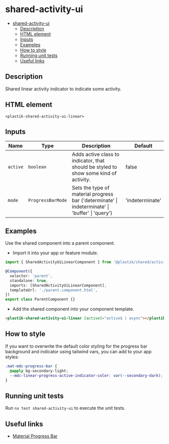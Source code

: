 # shared-activity-ui

- [shared-activity-ui](#shared-activity-ui)
  - [Description](#description)
  - [HTML element](#html-element)
  - [Inputs](#inputs)
  - [Examples](#examples)
  - [How to style](#how-to-style)
  - [Running unit tests](#running-unit-tests)
  - [Useful links](#useful-links)

## Description

Shared linear activity indicator to indicate some activity.

## HTML element

`<plastik-shared-activity-ui-linear>`

## Inputs

| Name     | Type              | Description                                                                                     | Default         |
| -------- | ----------------- | ----------------------------------------------------------------------------------------------- | --------------- |
| `active` | `boolean`         | Adds active class to indicator, that should be styled to show some kind of activity.            | false           |
| `mode`   | `ProgressBarMode` | Sets the type of material progress bar ('determinate' \| indeterminate' \| 'buffer' \| 'query') | 'indeterminate' |

## Examples

Use the shared component into a parent component.

- Import it into your app or feature module.

```typescript
import { SharedActivityUiLinearComponent } from '@plastik/shared/activity/ui';

@Component({
  selector: 'parent',
  standalone: true,
  imports: [SharedActivityUiLinearComponent],
  templateUrl: './parent.component.html',
})
export class ParentComponent {}
```

- Add the shared component into your component template.

```html
<plastik-shared-activity-ui-linear [active]="active$ | async"></plastik-shared-activity-ui-linear>
```

## How to style

If you want to overwrite the default color styling for the progress bar background and indicator using tailwind vars, you can add to your app styles:

```css
.mat-mdc-progress-bar {
  @apply bg-secondary-light;
  --mdc-linear-progress-active-indicator-color: var(--secondary-dark);
}
```

## Running unit tests

Run `nx test shared-activity-ui` to execute the unit tests.

## Useful links

- [Material Progress Bar](https://material.angular.io/components/progress-bar/overview)
